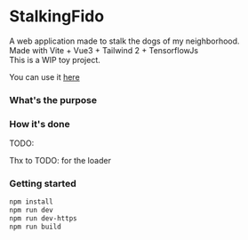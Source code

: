 # StalkingFido

A web application made to stalk the dogs of my neighborhood.  
Made with Vite + Vue3 + Tailwind 2 + TensorflowJs  
This is a WIP toy project.

You can use it [here](TODO:)

### What's the purpose

### How it's done
TODO:

Thx to TODO: for the loader

### Getting started

```sh
npm install
npm run dev
npm run dev-https
npm run build
```
